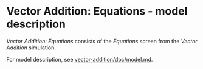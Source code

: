 # Vector Addition: Equations - model description

_Vector Addition: Equations_ consists of the _Equations_ screen from the _Vector Addition_ simulation.

For model description, see [vector-addition/doc/model.md](https://github.com/phetsims/vector-addition/blob/master/doc/model.md).
